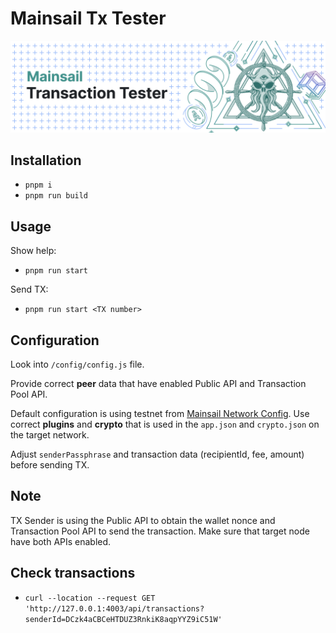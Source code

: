 # Mainsail Tx Tester

![Logo](banner.png)

## Installation

-   `pnpm i`
-   `pnpm run build`

## Usage

Show help:

-   `pnpm run start`

Send TX:

-   `pnpm run start <TX number>`

## Configuration

Look into `/config/config.js` file.

Provide correct **peer** data that have enabled Public API and Transaction Pool API.

Default configuration is using testnet from [Mainsail Network Config](https://github.com/ArkEcosystem/mainsail-network-config/tree/main/testnet/mainsail). Use correct **plugins** and **crypto** that is used in the `app.json` and `crypto.json` on the target network.

Adjust `senderPassphrase` and transaction data (recipientId, fee, amount) before sending TX.

## Note

TX Sender is using the Public API to obtain the wallet nonce and Transaction Pool API to send the transaction. Make sure that target node have both APIs enabled.

## Check transactions

-   `curl --location --request GET 'http://127.0.0.1:4003/api/transactions?senderId=DCzk4aCBCeHTDUZ3RnkiK8aqpYYZ9iC51W'`

